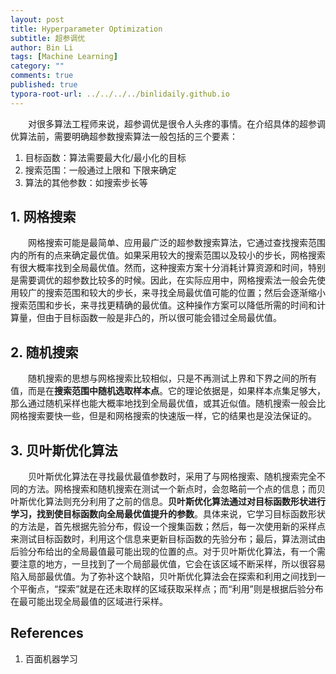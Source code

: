 ```yaml
---
layout: post
title: Hyperparameter Optimization
subtitle: 超参调优
author: Bin Li
tags: [Machine Learning]
category: ""
comments: true
published: true
typora-root-url: ../../../../binlidaily.github.io
---
```


　　对很多算法工程师来说，超参调优是很令人头疼的事情。在介绍具体的超参调优算法前，需要明确超参数搜索算法一般包括的三个要素：
1. 目标函数：算法需要最大化/最小化的目标
2. 搜索范围：一般通过上限和 下限来确定
3. 算法的其他参数：如搜索步长等

## 1. 网格搜索
　　网格搜索可能是最简单、应用最广泛的超参数搜索算法，它通过查找搜索范围内的所有的点来确定最优值。如果采用较大的搜索范围以及较小的步长，网格搜索有很大概率找到全局最优值。然而，这种搜索方案十分消耗计算资源和时间，特别是需要调优的超参数比较多的时候。因此，在实际应用中，网格搜索法一般会先使用较广的搜索范围和较大的步长，来寻找全局最优值可能的位置；然后会逐渐缩小搜索范围和步长，来寻找更精确的最优值。这种操作方案可以降低所需的时间和计算量，但由于目标函数一般是非凸的，所以很可能会错过全局最优值。

## 2. 随机搜索
　　随机搜索的思想与网格搜索比较相似，只是不再测试上界和下界之间的所有值，而是在**搜索范围中随机选取样本点**。它的理论依据是，如果样本点集足够大，那么通过随机采样也能大概率地找到全局最优值，或其近似值。随机搜索一般会比网格搜索要快一些，但是和网格搜索的快速版一样，它的结果也是没法保证的。

## 3. 贝叶斯优化算法
　　贝叶斯优化算法在寻找最优最值参数时，采用了与网格搜索、随机搜索完全不同的方法。网格搜索和随机搜索在测试一个新点时，会忽略前一个点的信息；而贝叶斯优化算法则充分利用了之前的信息。**贝叶斯优化算法通过对目标函数形状进行学习，找到使目标函数向全局最优值提升的参数**。具体来说，它学习目标函数形状的方法是，首先根据先验分布，假设一个搜集函数；然后，每一次使用新的采样点来测试目标函数时，利用这个信息来更新目标函数的先验分布；最后，算法测试由后验分布给出的全局最值最可能出现的位置的点。对于贝叶斯优化算法，有一个需要注意的地方，一旦找到了一个局部最优值，它会在该区域不断采样，所以很容易陷入局部最优值。为了弥补这个缺陷，贝叶斯优化算法会在探索和利用之间找到一个平衡点，“探索”就是在还未取样的区域获取采样点；而“利用”则是根据后验分布在最可能出现全局最值的区域进行采样。

## References
1. 百面机器学习